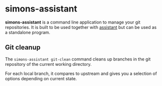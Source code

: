 # simons-assistant

**simons-assistant** is a command line application to manage your git repositories. It is built to be used together with [assistant](https://github.com/skagedal/assistant) but can be used as a standalone program. 

## Git cleanup

The `simons-assistant git-clean` command cleans up branches in the git repository of the current working directory.

For each local branch, it compares to upstream and gives you a selection of options depending on current state.

